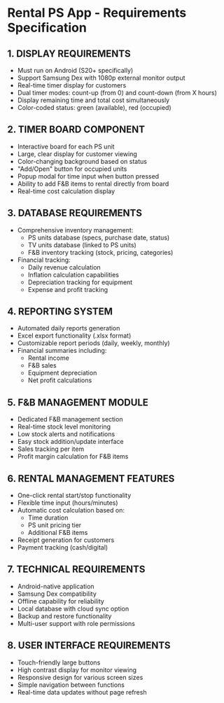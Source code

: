 # Rental PS App - Requirements Specification

## 1. DISPLAY REQUIREMENTS
- Must run on Android (S20+ specifically)
- Support Samsung Dex with 1080p external monitor output
- Real-time timer display for customers
- Dual timer modes: count-up (from 0) and count-down (from X hours)
- Display remaining time and total cost simultaneously
- Color-coded status: green (available), red (occupied)

## 2. TIMER BOARD COMPONENT
- Interactive board for each PS unit
- Large, clear display for customer viewing
- Color-changing background based on status
- "Add/Open" button for occupied units
- Popup modal for time input when button pressed
- Ability to add F&B items to rental directly from board
- Real-time cost calculation display

## 3. DATABASE REQUIREMENTS
- Comprehensive inventory management:
  - PS units database (specs, purchase date, status)
  - TV units database (linked to PS units)
  - F&B inventory tracking (stock, pricing, categories)
- Financial tracking:
  - Daily revenue calculation
  - Inflation calculation capabilities
  - Depreciation tracking for equipment
  - Expense and profit tracking

## 4. REPORTING SYSTEM
- Automated daily reports generation
- Excel export functionality (.xlsx format)
- Customizable report periods (daily, weekly, monthly)
- Financial summaries including:
  - Rental income
  - F&B sales
  - Equipment depreciation
  - Net profit calculations

## 5. F&B MANAGEMENT MODULE
- Dedicated F&B management section
- Real-time stock level monitoring
- Low stock alerts and notifications
- Easy stock addition/update interface
- Sales tracking per item
- Profit margin calculation for F&B items

## 6. RENTAL MANAGEMENT FEATURES
- One-click rental start/stop functionality
- Flexible time input (hours/minutes)
- Automatic cost calculation based on:
  - Time duration
  - PS unit pricing tier
  - Additional F&B items
- Receipt generation for customers
- Payment tracking (cash/digital)

## 7. TECHNICAL REQUIREMENTS
- Android-native application
- Samsung Dex compatibility
- Offline capability for reliability
- Local database with cloud sync option
- Backup and restore functionality
- Multi-user support with role permissions

## 8. USER INTERFACE REQUIREMENTS 
- Touch-friendly large buttons
- High contrast display for monitor viewing
- Responsive design for various screen sizes
- Simple navigation between functions
- Real-time data updates without page refresh